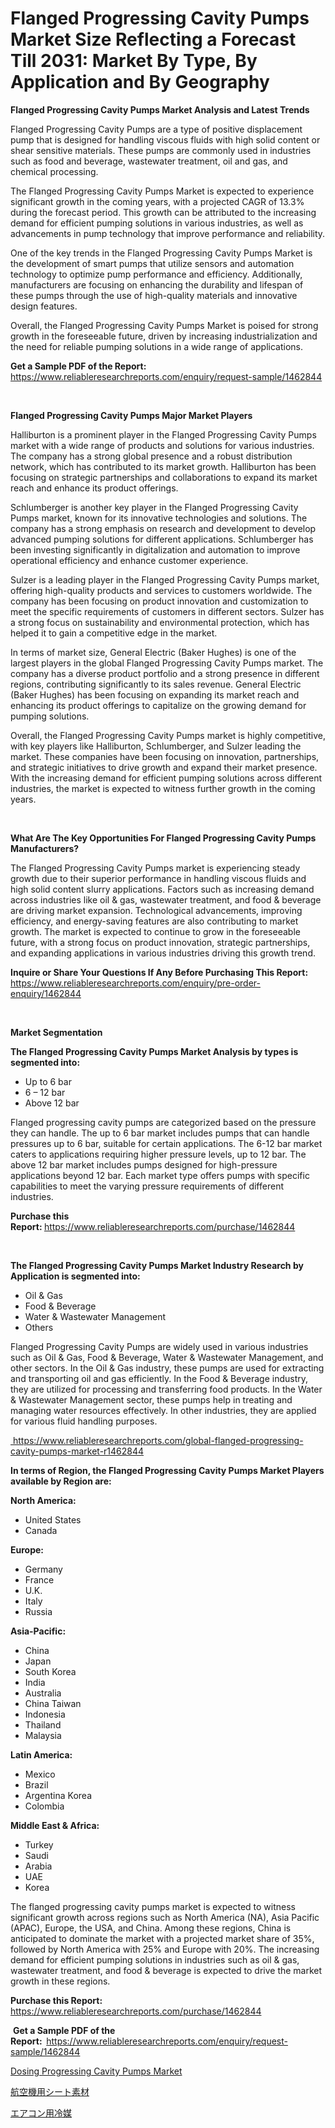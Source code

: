 <p><h1>Flanged Progressing Cavity Pumps Market Size Reflecting a Forecast Till 2031: Market By Type, By Application and By Geography</h1></p><p><strong>Flanged Progressing Cavity Pumps Market Analysis and Latest Trends</strong></p>
<p><p>Flanged Progressing Cavity Pumps are a type of positive displacement pump that is designed for handling viscous fluids with high solid content or shear sensitive materials. These pumps are commonly used in industries such as food and beverage, wastewater treatment, oil and gas, and chemical processing.</p><p>The Flanged Progressing Cavity Pumps Market is expected to experience significant growth in the coming years, with a projected CAGR of 13.3% during the forecast period. This growth can be attributed to the increasing demand for efficient pumping solutions in various industries, as well as advancements in pump technology that improve performance and reliability.</p><p>One of the key trends in the Flanged Progressing Cavity Pumps Market is the development of smart pumps that utilize sensors and automation technology to optimize pump performance and efficiency. Additionally, manufacturers are focusing on enhancing the durability and lifespan of these pumps through the use of high-quality materials and innovative design features.</p><p>Overall, the Flanged Progressing Cavity Pumps Market is poised for strong growth in the foreseeable future, driven by increasing industrialization and the need for reliable pumping solutions in a wide range of applications.</p></p>
<p><strong>Get a Sample PDF of the Report:&nbsp;</strong> <a href="https://www.reliableresearchreports.com/enquiry/request-sample/1462844">https://www.reliableresearchreports.com/enquiry/request-sample/1462844</a></p>
<p>&nbsp;</p>
<p><strong>Flanged Progressing Cavity Pumps Major Market Players</strong></p>
<p><p>Halliburton is a prominent player in the Flanged Progressing Cavity Pumps market with a wide range of products and solutions for various industries. The company has a strong global presence and a robust distribution network, which has contributed to its market growth. Halliburton has been focusing on strategic partnerships and collaborations to expand its market reach and enhance its product offerings.</p><p>Schlumberger is another key player in the Flanged Progressing Cavity Pumps market, known for its innovative technologies and solutions. The company has a strong emphasis on research and development to develop advanced pumping solutions for different applications. Schlumberger has been investing significantly in digitalization and automation to improve operational efficiency and enhance customer experience.</p><p>Sulzer is a leading player in the Flanged Progressing Cavity Pumps market, offering high-quality products and services to customers worldwide. The company has been focusing on product innovation and customization to meet the specific requirements of customers in different sectors. Sulzer has a strong focus on sustainability and environmental protection, which has helped it to gain a competitive edge in the market.</p><p>In terms of market size, General Electric (Baker Hughes) is one of the largest players in the global Flanged Progressing Cavity Pumps market. The company has a diverse product portfolio and a strong presence in different regions, contributing significantly to its sales revenue. General Electric (Baker Hughes) has been focusing on expanding its market reach and enhancing its product offerings to capitalize on the growing demand for pumping solutions.</p><p>Overall, the Flanged Progressing Cavity Pumps market is highly competitive, with key players like Halliburton, Schlumberger, and Sulzer leading the market. These companies have been focusing on innovation, partnerships, and strategic initiatives to drive growth and expand their market presence. With the increasing demand for efficient pumping solutions across different industries, the market is expected to witness further growth in the coming years.</p></p>
<p>&nbsp;</p>
<p><strong>What Are The Key Opportunities For Flanged Progressing Cavity Pumps Manufacturers?</strong></p>
<p><p>The Flanged Progressing Cavity Pumps market is experiencing steady growth due to their superior performance in handling viscous fluids and high solid content slurry applications. Factors such as increasing demand across industries like oil & gas, wastewater treatment, and food & beverage are driving market expansion. Technological advancements, improving efficiency, and energy-saving features are also contributing to market growth. The market is expected to continue to grow in the foreseeable future, with a strong focus on product innovation, strategic partnerships, and expanding applications in various industries driving this growth trend.</p></p>
<p><strong>Inquire or Share Your Questions If Any Before Purchasing This Report:</strong> <a href="https://www.reliableresearchreports.com/enquiry/pre-order-enquiry/1462844">https://www.reliableresearchreports.com/enquiry/pre-order-enquiry/1462844</a></p>
<p>&nbsp;</p>
<p><strong>Market Segmentation</strong></p>
<p><strong>The Flanged Progressing Cavity Pumps Market Analysis by types is segmented into:</strong></p>
<p><ul><li>Up to 6 bar</li><li>6 – 12 bar</li><li>Above 12 bar</li></ul></p>
<p><p>Flanged progressing cavity pumps are categorized based on the pressure they can handle. The up to 6 bar market includes pumps that can handle pressures up to 6 bar, suitable for certain applications. The 6-12 bar market caters to applications requiring higher pressure levels, up to 12 bar. The above 12 bar market includes pumps designed for high-pressure applications beyond 12 bar. Each market type offers pumps with specific capabilities to meet the varying pressure requirements of different industries.</p></p>
<p><strong>Purchase this Report:&nbsp;</strong><a href="https://www.reliableresearchreports.com/purchase/1462844">https://www.reliableresearchreports.com/purchase/1462844</a></p>
<p>&nbsp;</p>
<p><strong>The Flanged Progressing Cavity Pumps Market Industry Research by Application is segmented into:</strong></p>
<p><ul><li>Oil & Gas</li><li>Food & Beverage</li><li>Water & Wastewater Management</li><li>Others</li></ul></p>
<p><p>Flanged Progressing Cavity Pumps are widely used in various industries such as Oil & Gas, Food & Beverage, Water & Wastewater Management, and other sectors. In the Oil & Gas industry, these pumps are used for extracting and transporting oil and gas efficiently. In the Food & Beverage industry, they are utilized for processing and transferring food products. In the Water & Wastewater Management sector, these pumps help in treating and managing water resources effectively. In other industries, they are applied for various fluid handling purposes.</p></p>
<p><a href="https://www.reliableresearchreports.com/global-flanged-progressing-cavity-pumps-market-r1462844">&nbsp;https://www.reliableresearchreports.com/global-flanged-progressing-cavity-pumps-market-r1462844</a></p>
<p><strong>In terms of Region, the Flanged Progressing Cavity Pumps Market Players available by Region are:</strong></p>
<p>
    <p> <strong> North America: </strong>
        <ul>
            <li>United States</li>
            <li>Canada</li>
        </ul>
        </p> 
    <p> <strong> Europe: </strong>
        <ul>
            <li>Germany</li>
            <li>France</li>
            <li>U.K.</li>
            <li>Italy</li>
            <li>Russia</li>
        </ul>
        </p> 
    <p> <strong> Asia-Pacific: </strong>
        <ul>
            <li>China</li>
            <li>Japan</li>
            <li>South Korea</li>
            <li>India</li>
            <li>Australia</li>
            <li>China Taiwan</li>
            <li>Indonesia</li>
            <li>Thailand</li>
            <li>Malaysia</li>
        </ul>
        </p> 
    <p> <strong> Latin America: </strong>
        <ul>
            <li>Mexico</li>
            <li>Brazil</li>
            <li>Argentina Korea</li>
            <li>Colombia</li>
        </ul>
        </p> 
    <p> <strong> Middle East & Africa: </strong>
        <ul>
            <li>Turkey</li>
            <li>Saudi</li>
            <li>Arabia</li>
            <li>UAE</li>
            <li>Korea</li>
        </ul>
    </p>
    </p>
<p><p>The flanged progressing cavity pumps market is expected to witness significant growth across regions such as North America (NA), Asia Pacific (APAC), Europe, the USA, and China. Among these regions, China is anticipated to dominate the market with a projected market share of 35%, followed by North America with 25% and Europe with 20%. The increasing demand for efficient pumping solutions in industries such as oil & gas, wastewater treatment, and food & beverage is expected to drive the market growth in these regions.</p></p>
<p><strong>Purchase this Report: </strong><a href="https://www.reliableresearchreports.com/purchase/1462844">https://www.reliableresearchreports.com/purchase/1462844</a></p>
<p>&nbsp;<strong>Get a Sample PDF of the Report:&nbsp;&nbsp;</strong><a href="https://www.reliableresearchreports.com/enquiry/request-sample/1462844">https://www.reliableresearchreports.com/enquiry/request-sample/1462844</a></p>
<p><strong></strong></p>
<p><p><a href="https://github.com/FassouRP/Market-Research-Report-List-4/blob/main/dosing-progressing-cavity-pumps-market.md">Dosing Progressing Cavity Pumps Market</a></p><p><a href="https://github.com/dawson566/Market-Research-Report-List-1/blob/main/581076841210.md">航空機用シート素材</a></p><p><a href="https://github.com/JacksonWiza1924/Market-Research-Report-List-1/blob/main/314101741209.md">エアコン用冷媒</a></p></p>